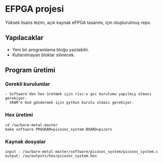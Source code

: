 # EFPGA projesi
Yüksek lisans tezim, açık kaynak eFPGA tasarımı, için oluşturulmuş repo.

## Yapılacaklar
- Yeni bir programlama bloğu yazılabilir.
- Kullanılmayan bloklar silinecek.

## Program üretimi
### Gerekli kurulumlar
    - Software'den hex üretmek için risc-v gcc kurulumu yapılmış olması gerekiyor.
    - SRAM'e Kod göndermek için python kurulu olması gerekiyor.
### Hex üretimi
    cd /sw/bare-metal-master
    make software PROGRAM=picosoc_system BOARD=picorv

### Kaynak dosyalar
    input : /sw/bare-metal-master/software/picosoc_system/picosoc_system.c 
    output: /sw/outputs/hex/picosoc_system.hex
